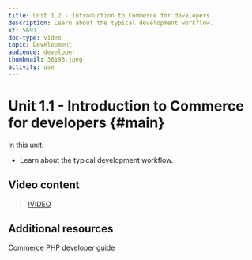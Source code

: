 ```yaml
---
title: Unit 1.2 - Introduction to Commerce for developers
description: Learn about the typical development workflow.
kt: 5691
doc-type: video
topic: Development
audience: developer
thumbnail: 36193.jpeg
activity: use
---
```


# Unit 1.1 - Introduction to Commerce for developers {#main}

In this unit:

- Learn about the typical development workflow.

## Video content

>[!VIDEO](https://video.tv.adobe.com/v/36193?quality=12&learn=on)

## Additional resources

[Commerce PHP developer guide](https://devdocs.magento.com/guides/v2.4/extension-dev-guide/bk-extension-dev-guide.html)
